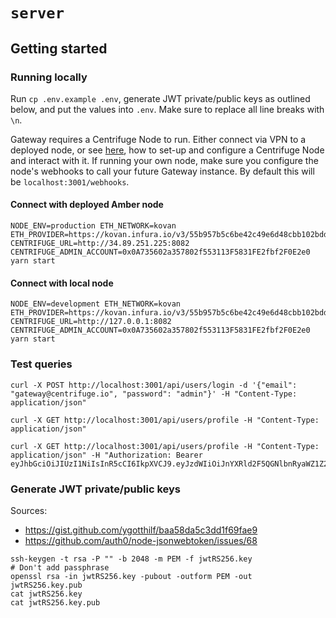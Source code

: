# `server`

## Getting started

### Running locally

Run `cp .env.example .env`, generate JWT private/public keys as outlined below, and put the values into `.env`. Make sure to replace all line breaks with `\n`.

Gateway requires a Centrifuge Node to run. Either connect via VPN to a deployed node, or see [here](https://developer.centrifuge.io/cent-node/overview/introduction/), how to set-up and configure a Centrifuge Node and interact with it. If running your own node, make sure you configure the node's webhooks to call your future Gateway instance. By default this will be `localhost:3001/webhooks`.

#### Connect with deployed Amber node

```
NODE_ENV=production ETH_NETWORK=kovan ETH_PROVIDER=https://kovan.infura.io/v3/55b957b5c6be42c49e6d48cbb102bdd5 CENTRIFUGE_URL=http://34.89.251.225:8082 CENTRIFUGE_ADMIN_ACCOUNT=0x0A735602a357802f553113F5831FE2fbf2F0E2e0 yarn start
```

#### Connect with local node

```
NODE_ENV=development ETH_NETWORK=kovan ETH_PROVIDER=https://kovan.infura.io/v3/55b957b5c6be42c49e6d48cbb102bdd5 CENTRIFUGE_URL=http://127.0.0.1:8082 CENTRIFUGE_ADMIN_ACCOUNT=0x0A735602a357802f553113F5831FE2fbf2F0E2e0 yarn start
```

### Test queries

```
curl -X POST http://localhost:3001/api/users/login -d '{"email": "gateway@centrifuge.io", "password": "admin"}' -H "Content-Type: application/json"
```

```
curl -X GET http://localhost:3001/api/users/profile -H "Content-Type: application/json"
```

```
curl -X GET http://localhost:3001/api/users/profile -H "Content-Type: application/json" -H "Authorization: Bearer eyJhbGciOiJIUzI1NiIsInR5cCI6IkpXVCJ9.eyJzdWIiOiJnYXRld2F5QGNlbnRyaWZ1Z2UuaW8iLCJwb29sSWRzIjpbbnVsbCxudWxsXSwiaWF0IjoxNjE4NTcyOTUxLCJleHAiOjE2MTg1NzY1NTF9.0F6lnnIMk5b39Wuoq_JIvL1M1jUEO09pswPikw6R2No"
```

### Generate JWT private/public keys

Sources:

- https://gist.github.com/ygotthilf/baa58da5c3dd1f69fae9
- https://github.com/auth0/node-jsonwebtoken/issues/68

```
ssh-keygen -t rsa -P "" -b 2048 -m PEM -f jwtRS256.key
# Don't add passphrase
openssl rsa -in jwtRS256.key -pubout -outform PEM -out jwtRS256.key.pub
cat jwtRS256.key
cat jwtRS256.key.pub
```
